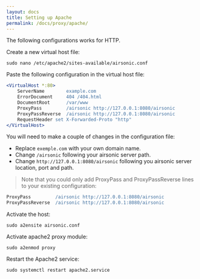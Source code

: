 ```yaml
---
layout: docs
title: Setting up Apache
permalink: /docs/proxy/apache/
---
```

The following configurations works for HTTP.

Create a new virtual host file:

```
sudo nano /etc/apache2/sites-available/airsonic.conf
```

Paste the following configuration in the virtual host file:

```apache
<VirtualHost *:80>
    ServerName        example.com
    ErrorDocument     404 /404.html
    DocumentRoot      /var/www
    ProxyPass         /airsonic http://127.0.0.1:8080/airsonic
    ProxyPassReverse  /airsonic http://127.0.0.1:8080/airsonic
    RequestHeader set X-Forwarded-Proto "http"
</VirtualHost>
```

You will need to make a couple of changes in the configuration file:
- Replace `exemple.com` with your own domain name.
- Change `/airsonic` following your airsonic server path.
- Change `http://127.0.0.1:8080/airsonic` following you airsonic server location, port and path.
> Note that you could only add ProxyPass and ProxyPassReverse lines to your existing configuration:
```apache
ProxyPass         /airsonic http://127.0.0.1:8080/airsonic
ProxyPassReverse  /airsonic http://127.0.0.1:8080/airsonic
```

Activate the host:

```
sudo a2ensite airsonic.conf
```

Activate apache2 proxy module:

```
sudo a2enmod proxy
```

Restart the Apache2 service:

```
sudo systemctl restart apache2.service
```
